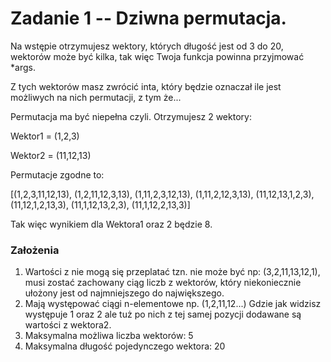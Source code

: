 # Zadanie 1 -- Dziwna permutacja.
Na wstępie otrzymujesz wektory, których długość jest od 3 do 20, wektorów może być kilka, tak więc Twoja funkcja powinna przyjmować *args.

Z tych wektorów masz zwrócić inta, który będzie oznaczał ile jest możliwych na nich permutacji, z tym że...

Permutacja ma być niepełna czyli. Otrzymujesz 2 wektory:

Wektor1 = (1,2,3)

Wektor2 = (11,12,13)

Permutacje zgodne to:

[(1,2,3,11,12,13), (1,2,11,12,3,13), (1,11,2,3,12,13), (1,11,2,12,3,13), (11,12,13,1,2,3), (11,12,1,2,13,3), (11,1,12,13,2,3), (11,1,12,2,13,3)]

Tak więc wynikiem dla Wektora1 oraz 2 będzie 8.

### Założenia
1. Wartości z nie mogą się przeplatać tzn. nie może być np: (3,2,11,13,12,1), musi zostać zachowany ciąg liczb z wektorów, który niekoniecznie ułożony jest od najmniejszego do największego.
2. Mają występować ciągi n-elementowe np. (1,2,11,12...) Gdzie jak widzisz występuje 1 oraz 2 ale tuż po nich z tej samej pozycji dodawane są wartości z wektora2.
3. Maksymalna możliwa liczba wektorów: 5
4. Maksymalna długość pojedynczego wektora: 20
